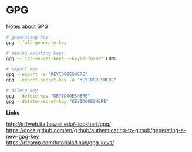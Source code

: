 # GPG

Notes about GPG  

```sh
# generating key
gpg --full-generate-key

# seeing existing keys
gpg --list-secret-keys --keyid-format LONG

# export key
gpg --export -a "KEYIDGOESHERE"
gpg --export-secret-key -a "KEYIDGOESHERE"

# delete key
gpg --delete-key "KEYIDGOESHERE"
gpg --delete-secret-key "KEYIDGOESHERE"
```

**Links**  

http://irtfweb.ifa.hawaii.edu/~lockhart/gpg/  
https://docs.github.com/en/github/authenticating-to-github/generating-a-new-gpg-key  
https://rtcamp.com/tutorials/linux/gpg-keys/  
